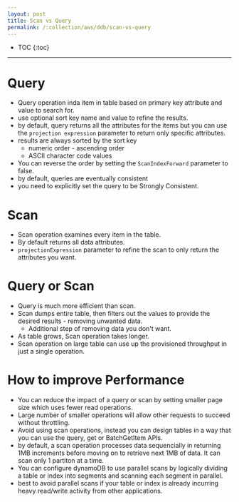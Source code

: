 ```yaml
---
layout: post
title: Scan vs Query
permalink: /:collection/aws/ddb/scan-vs-query
---
```


- TOC
{:toc}

---

# Query
- Query operation inda item in table based on primary key attribute and value to search for.
- use optional sort key name and value to refine the results.
- by default, query returns all the attributes for the items but you can use the `projection expression` parameter to return only specific attributes.
- results are always sorted by the sort key
    - numeric order - ascending order
    - ASCII character code values
- You can reverse the order by setting the `ScanIndexForward` parameter to false.
- by default, queries are eventually consistent
- you need to explicitly set the query to be Strongly Consistent.

# Scan
- Scan operation examines every item in the table.
- By default returns all data attributes.
- `projectionExpression` parameter to refine the scan to only return the attributes you want.

# Query or Scan
- Query is much more efficient than scan.
- Scan dumps entire table, then filters out the values to provide the desired results - removing unwanted data.
    - Additional step of removing data you don't want.
- As table grows, Scan operation takes longer.
- Scan operation on large table can use up the provisioned throughput in just a single operation.

# How to improve Performance
- You can reduce the impact of a query or scan by setting smaller page size which uses fewer read operations.
- Large number of smaller operations will allow other requests to succeed without throttling.
- Avoid using scan operations, instead you can design tables in a way that you can use the query, get or BatchGetItem APIs.
- by default, a scan operation processes data sequencially in returning 1MB increments before moving on to retrieve next 1MB of data. It can scan only 1 partiton at a time.
- You can configure dynamoDB to use parallel scans by logically dividing a table or index into segments and scanning each segment in parallel.
- best to avoid parallel scans if your table or index is already incurring heavy read/write activity from other applications.
